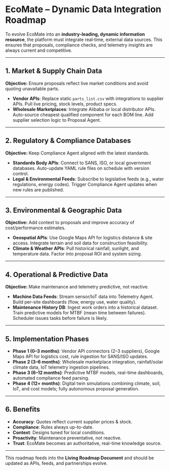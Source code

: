# EcoMate – Dynamic Data Integration Roadmap

To evolve EcoMate into an **industry‑leading, dynamic information resource**, the platform must integrate real‑time, external data sources. This ensures that proposals, compliance checks, and telemetry insights are always current and competitive.

---

## 1. Market & Supply Chain Data
**Objective:** Ensure proposals reflect live market conditions and avoid quoting unavailable parts.
- **Vendor APIs**: Replace static `parts_list.csv` with integrations to supplier APIs. Pull live pricing, stock levels, product specs.
- **Wholesale Marketplaces**: Integrate Alibaba or local distributor APIs. Auto-source cheapest qualified component for each BOM line. Add supplier selection logic to Proposal Agent.

---

## 2. Regulatory & Compliance Databases
**Objective:** Keep Compliance Agent aligned with the latest standards.
- **Standards Body APIs**: Connect to SANS, ISO, or local government databases. Auto-update YAML rule files on schedule with version control.
- **Legal & Environmental Feeds**: Subscribe to legislative feeds (e.g., water regulations, energy codes). Trigger Compliance Agent updates when new rules are published.

---

## 3. Environmental & Geographic Data
**Objective:** Add context to proposals and improve accuracy of cost/performance estimates.
- **Geospatial APIs**: Use Google Maps API for logistics distance & site access. Integrate terrain and soil data for construction feasibility.
- **Climate & Weather APIs**: Pull historical rainfall, sunlight, and temperature data. Factor into proposal ROI and system sizing.

---

## 4. Operational & Predictive Data
**Objective:** Make maintenance and telemetry predictive, not reactive.
- **Machine Data Feeds**: Stream sensor/IoT data into Telemetry Agent. Build per-site dashboards (flow, energy use, water quality).
- **Maintenance History DB**: Ingest work orders into a historical dataset. Train predictive models for MTBF (mean time between failures). Scheduler issues tasks before failure is likely.

---

## 5. Implementation Phases
- **Phase 1 (0–3 months)**: Vendor API connectors (2–3 suppliers), Google Maps API for logistics cost, rule ingestion for SANS/ISO updates.
- **Phase 2 (3–6 months)**: Wholesale marketplace integration, rainfall/solar climate data, IoT telemetry ingestion pipelines.
- **Phase 3 (6–12 months)**: Predictive MTBF models, real-time dashboards, automated compliance feed parsing.
- **Phase 4 (12+ months)**: Digital twin simulations combining climate, soil, IoT, and cost models; fully autonomous proposal generation.

---

## 6. Benefits
- **Accuracy**: Quotes reflect current supplier prices & stock.
- **Compliance**: Rules always up-to-date.
- **Context**: Designs tuned for local conditions.
- **Proactivity**: Maintenance preventative, not reactive.
- **Trust**: EcoMate becomes an authoritative, real-time knowledge source.

---

This roadmap feeds into the **Living Roadmap Document** and should be updated as APIs, feeds, and partnerships evolve.

